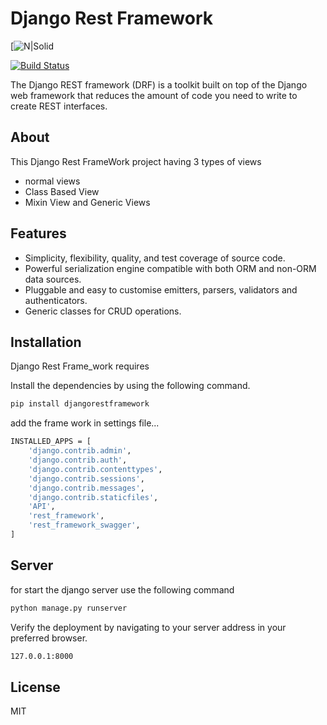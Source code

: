 # Django Rest Framework


[![N|Solid](https://user-images.githubusercontent.com/61903698/188264476-cd5f36d4-04ac-4198-842b-c5d1f1ecd3fd.png)

[![Build Status](https://travis-ci.org/joemccann/dillinger.svg?branch=master)](https://travis-ci.org/joemccann/dillinger)

The Django REST framework (DRF) is a toolkit built on top of the Django web framework that reduces the amount of code you need to write to create REST interfaces.

## About
This Django Rest FrameWork project having 3 types of views

- normal views
- Class Based View
- Mixin View and Generic Views

## Features

- Simplicity, flexibility, quality, and test coverage of source code.
- Powerful serialization engine compatible with both ORM and non-ORM data sources.
- Pluggable and easy to customise emitters, parsers, validators and authenticators.
- Generic classes for CRUD operations.


## Installation

Django Rest Frame_work requires


Install the dependencies by using the following command.

```sh
pip install djangorestframework
```

add the frame work in settings file...

```sh
INSTALLED_APPS = [
    'django.contrib.admin',
    'django.contrib.auth',
    'django.contrib.contenttypes',
    'django.contrib.sessions',
    'django.contrib.messages',
    'django.contrib.staticfiles',
    'API',
    'rest_framework',
    'rest_framework_swagger',
]
```

## Server

for start the django server use the following command

```sh
python manage.py runserver
```

Verify the deployment by navigating to your server address in
your preferred browser.

```sh
127.0.0.1:8000
```

## License

MIT
